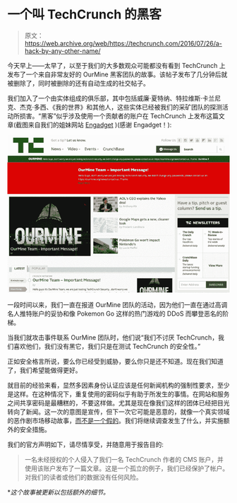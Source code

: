 # 一个叫 TechCrunch 的黑客

> 原文：<https://web.archive.org/web/https://techcrunch.com/2016/07/26/a-hack-by-any-other-name/>

今天早上——太早了，以至于我们的大多数观众可能都没有看到 TechCrunch 上发布了一个来自非常友好的 OurMine 黑客团队的故事。该帖子发布了几分钟后就被删除了，同时被删除的还有自动生成的社交帖子。

我们加入了一个由实体组成的俱乐部，其中包括威廉·夏特纳、特拉维斯·卡兰尼克、杰克·多西、《我的世界》和其他人，这些实体已经被我们的采矿团队的探测活动所损害。“黑客”似乎涉及使用一个贡献者的账户在 TechCrunch 上发布这篇文章(截图来自我们的姐妹网站 [Engadget](https://web.archive.org/web/20230315011537/https://www.engadget.com/2016/07/26/ourmine-techcrunch-compromise/) )(感谢 Engadget！):

![s.aolcdn](img/2778ebbf49c415542b2bb80a40f973a7.png)

一段时间以来，我们一直在报道 OurMine 团队的活动，因为他们一直在通过高调名人推特账户的妥协和像 Pokemon Go 这样的热门游戏的 DDoS 而攀登恶名的阶梯。

当我们就攻击事件联系 OurMine 团队时，他们说“我们不讨厌 TechCrunch，我们喜欢他们，我们没有黑它，我们只是在测试 TechCrunch 的安全性。”

正如安全格言所说，要么你已经受到威胁，要么你只是还不知道。现在我们知道了，我们希望能做得更好。

就目前的经验来看，显然多因素身份认证应该是任何新闻机构的强制性要求，至少是这样。在这种情况下，重复使用的密码似乎有助于所发生的事情。在网站和服务之间共享密码是最糟糕的，不要这样做。尤其是现在像我们这样的团体已经把目光转向了新闻。这一次的意图是宣传，但下一次它可能是恶意的，就像一个真实领域的恶作剧市场移动故事，[而不是一个假的](https://web.archive.org/web/20230315011537/http://www.poynter.org/2015/fake-bloomberg-story-has-twitter-mulling-31-billion-takeover-offer-hikes-share-price/357673/)。我们将继续调查发生了什么，并实施额外的安全措施。

我们的官方声明如下，请尽情享受，并随意用于报告目的:

> 一名未经授权的个人侵入了我们一名 TechCrunch 作者的 CMS 账户，并使用该账户发布了一篇文章。这是一个孤立的例子，我们已经保护了帐户。对我们的读者或他们的数据没有任何风险。

**这个故事被更新以包括额外的细节。*